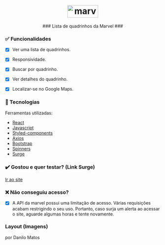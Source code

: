 <h1 align="center"> <a href='http://craven-kitty.surge.sh/'>
  <img class="emojidex-emoji" src="https://media.comicbook.com/2017/01/marvelstudios-alternate-logos-227770.png?auto=webp" width="100" height="40" emoji-code="Marvel" alt="marvel" />
  </a></h1>

<div align="center">   
  ### Lista de quadrinhos da Marvel ### 
</div>


### ✅ Funcionalidades

- [x] Ver uma lista de quadrinhos.
- [x] Responsividade.
- [x] Buscar por quadrinho.
- [x] Ver detalhes do quadrinho.
- [x] Localizar-se no Google Maps.


### 🔧 Tecnologias

<p>Ferramentas utilizadas:</p>

- [React](https://pt-br.reactjs.org/)
- [Javascript](https://www.javascript.com/)
- [Styled-components](https://styled-components.com/)
- [Axios](https://axios-http.com/docs/intro)
- [Bootstrap](https://https://getbootstrap.com)
- [Spinners](https://www.davidhu.io/react-spinners/)
- [Surge](https://surge.sh/)


### ✔️ Gostou e quer testar? (Link Surge)

[Ir ao site](http://craven-kitty.surge.sh/)


### ❌ Não conseguiu acesso?

- [x] A API da marvel possui uma limitação de acesso. Várias requisições acabam restrigindo o seu uso. Portanto, caso surja um alerta ao acessar o site, aguarde algumas horas e tente novamente.


### Layout (Imagens)

por Danilo Matos
